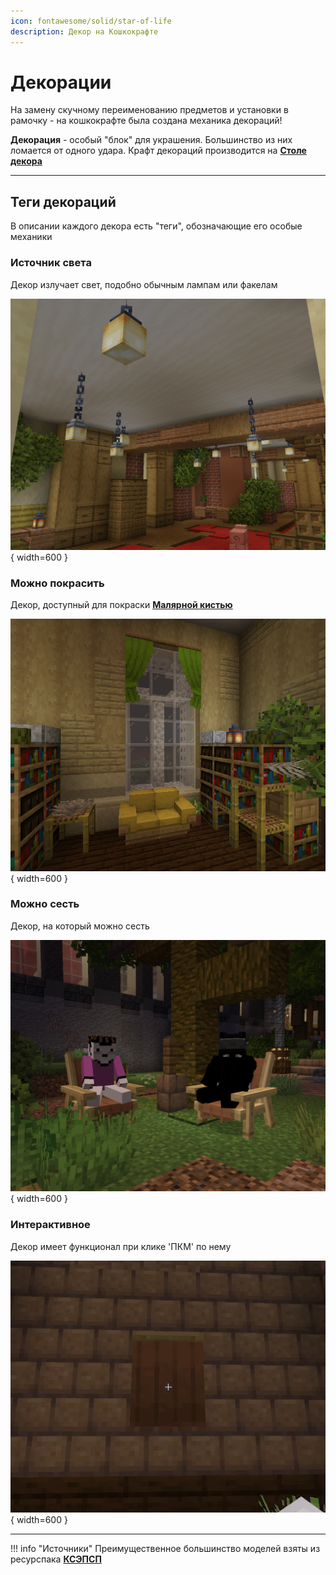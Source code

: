 ```yaml
---
icon: fontawesome/solid/star-of-life
description: Декор на Кошкокрафте
---
```


# Декорации

На замену скучному переименованию предметов и установки в рамочку - на кошкокрафте была создана механика декораций!

**Декорация** - особый "блок" для украшения. Большинство из них ломается от одного удара. Крафт декораций производится на **[Столе декора](block/decor_table.md)**

***

## **Теги декораций**

В описании каждого декора есть "теги", обозначающие его особые механики

### Источник света

Декор излучает свет, подобно обычным лампам или факелам

![light](../../assets/screenshots/decor_light.png){ width=600 }

### Можно покрасить

Декор, доступный для покраски **[Малярной кистью](../../../items/paint_brush.md)**

![colorable](../../assets/screenshots/decor_color.png){ width=600 }

### Можно сесть

Декор, на который можно сесть

![sit](../../assets/screenshots/decor_sit.png){ width=600 }

### Интерактивное

Декор имеет функционал при клике 'ПКМ' по нему

![interactive](../../assets/screenshots/curtain_gif.gif){ width=600 }

***

!!! info "Источники"
    Преимущественное большинство моделей взяты из ресурспака <a href="https://vk.com/ksepsp" target="_blank">**КСЭПСП**</a>

